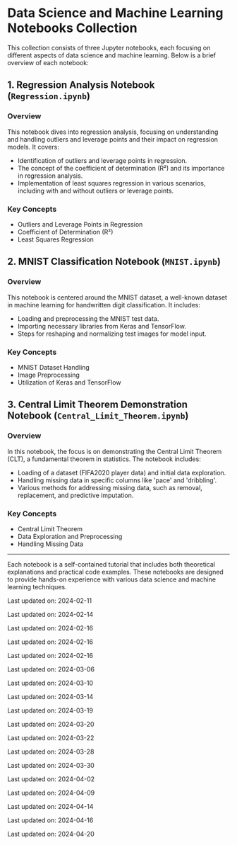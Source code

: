 ﻿# Data Science and Machine Learning Notebooks Collection

This collection consists of three Jupyter notebooks, each focusing on different aspects of data science and machine learning. Below is a brief overview of each notebook:

## 1. Regression Analysis Notebook (`Regression.ipynb`)

### Overview
This notebook dives into regression analysis, focusing on understanding and handling outliers and leverage points and their impact on regression models. It covers:
- Identification of outliers and leverage points in regression.
- The concept of the coefficient of determination (R²) and its importance in regression analysis.
- Implementation of least squares regression in various scenarios, including with and without outliers or leverage points.

### Key Concepts
- Outliers and Leverage Points in Regression
- Coefficient of Determination (R²)
- Least Squares Regression

## 2. MNIST Classification Notebook (`MNIST.ipynb`)

### Overview
This notebook is centered around the MNIST dataset, a well-known dataset in machine learning for handwritten digit classification. It includes:
- Loading and preprocessing the MNIST test data.
- Importing necessary libraries from Keras and TensorFlow.
- Steps for reshaping and normalizing test images for model input.

### Key Concepts
- MNIST Dataset Handling
- Image Preprocessing
- Utilization of Keras and TensorFlow

## 3. Central Limit Theorem Demonstration Notebook (`Central_Limit_Theorem.ipynb`)

### Overview
In this notebook, the focus is on demonstrating the Central Limit Theorem (CLT), a fundamental theorem in statistics. The notebook includes:
- Loading of a dataset (FIFA2020 player data) and initial data exploration.
- Handling missing data in specific columns like 'pace' and 'dribbling'.
- Various methods for addressing missing data, such as removal, replacement, and predictive imputation.

### Key Concepts
- Central Limit Theorem
- Data Exploration and Preprocessing
- Handling Missing Data

---

Each notebook is a self-contained tutorial that includes both theoretical explanations and practical code examples. These notebooks are designed to provide hands-on experience with various data science and machine learning techniques.



Last updated on: 2024-02-11

Last updated on: 2024-02-14

Last updated on: 2024-02-16

Last updated on: 2024-02-16

Last updated on: 2024-02-16

Last updated on: 2024-03-06

Last updated on: 2024-03-10

Last updated on: 2024-03-14

Last updated on: 2024-03-19

Last updated on: 2024-03-20

Last updated on: 2024-03-22

Last updated on: 2024-03-28

Last updated on: 2024-03-30

Last updated on: 2024-04-02

Last updated on: 2024-04-09

Last updated on: 2024-04-14

Last updated on: 2024-04-16

Last updated on: 2024-04-20